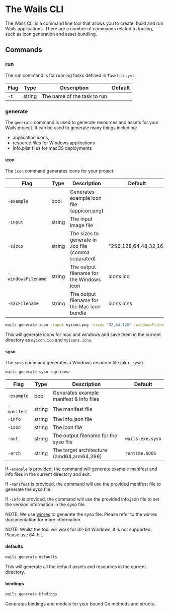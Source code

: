# The Wails CLI

The Wails CLI is a command line tool that allows you to create, build and run Wails applications.
There are a number of commands related to tooling, such as icon generation and asset bundling.

## Commands

### run

The run command is for running tasks defined in `Taskfile.yml`. 

| Flag               | Type   | Description                                          | Default               |
|--------------------|--------|------------------------------------------------------|-----------------------|
| `-t`               | string | The name of the task to run                          |                       |

### generate

The `generate` command is used to generate resources and assets for your Wails project.
It can be used to generate many things including: 
  - application icons, 
  - resource files for Windows applications
  - Info.plist files for macOS deployments

#### icon

The `icon` command generates icons for your project. 

| Flag               | Type   | Description                                          | Default               |
|--------------------|--------|------------------------------------------------------|-----------------------|
| `-example`         | bool   | Generates example icon file (appicon.png)            |                       |
| `-input`           | string | The input image file                                 |                       |
| `-sizes`           | string | The sizes to generate in .ico file (comma separated) | "256,128,64,48,32,16" |
| `-windowsFilename` | string | The output filename for the Windows icon             | icons.ico             |
| `-macFilename`     | string | The output filename for the Mac icon bundle          | icons.icns            |

```bash
wails generate icon -input myicon.png -sizes "32,64,128" -windowsFilename myicon.ico -macFilename myicon.icns       
```

This will generate icons for mac and windows and save them in the current directory as `myicon.ico`
and `myicons.icns`.

#### syso

The `syso` command generates a Windows resource file (aka `.syso`).

```bash
wails generate syso <options>
```

| Flag        | Type   | Description                                | Default          |
|-------------|--------|--------------------------------------------|------------------|
| `-example`  | bool   | Generates example manifest & info files    |                  |
| `-manifest` | string | The manifest file                          |                  |
| `-info`     | string | The info.json file                         |                  |
| `-icon`     | string | The icon file                              |                  |
| `-out`      | string | The output filename for the syso file      | `wails.exe.syso` |
| `-arch`     | string | The target architecture  (amd64,arm64,386) | `runtime.GOOS`   |

If `-example` is provided, the command will generate example manifest and info files
in the current directory and exit.

If `-manifest` is provided, the command will use the provided manifest file to generate
the syso file.

If `-info` is provided, the command will use the provided info.json file to set the version
information in the syso file.

NOTE: We use [winres](https://github.com/tc-hib/winres) to generate the syso file. Please
refer to the winres documentation for more information.

NOTE: Whilst the tool will work for 32-bit Windows, it is not supported. Please use 64-bit.

#### defaults

```bash
wails generate defaults      
```
This will generate all the default assets and resources in the current directory.

#### bindings

```bash
wails generate bindings
```

Generates bindings and models for your bound Go methods and structs.